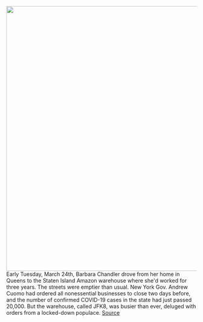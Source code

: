 <img src='https://cdn.vox-cdn.com/thumbor/8RV2uJsADERQs0ogqx0qx_g5ycE=/0x0:5919x3946/1200x675/filters:focal(2487x1500:3433x2446)/cdn.vox-cdn.com/uploads/chorus_image/image/66635008/1215765250.jpg.0.jpg' width='700px' /><br/>
Early Tuesday, March 24th, Barbara Chandler drove from her home in Queens to the Staten Island Amazon warehouse where she'd worked for three years. The streets were emptier than usual. New York Gov. Andrew Cuomo had ordered all nonessential businesses to close two days before, and the number of confirmed COVID-19 cases in the state had just passed 20,000. But the warehouse, called JFK8, was busier than ever, deluged with orders from a locked-down populace.
<a href='https://www.theverge.com/2020/4/10/21216172/amazon-coronavirus-protests-response-safety-jfk8-fired-covid-19'> Source <a/>